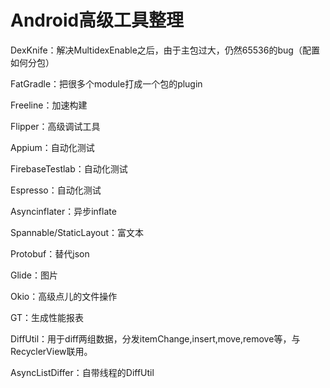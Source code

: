 
# Android高级工具整理

DexKnife：解决MultidexEnable之后，由于主包过大，仍然65536的bug（配置如何分包）

FatGradle：把很多个module打成一个包的plugin

Freeline：加速构建

Flipper：高级调试工具

Appium：自动化测试

FirebaseTestlab：自动化测试

Espresso：自动化测试

Asyncinflater：异步inflate

Spannable/StaticLayout：富文本

Protobuf：替代json

Glide：图片

Okio：高级点儿的文件操作

GT：生成性能报表

DiffUtil：用于diff两组数据，分发itemChange,insert,move,remove等，与RecyclerView联用。

AsyncListDiffer：自带线程的DiffUtil
